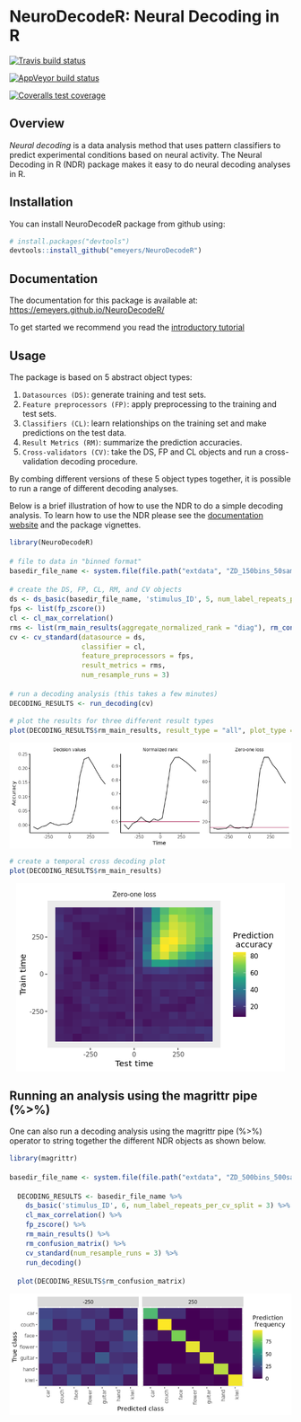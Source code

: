
<!-- README.md is generated from README.Rmd. Please edit that file -->

# NeuroDecodeR: Neural Decoding in R

<!-- badges: start -->

[![Travis build
status](https://travis-ci.com/emeyers/NeuroDecodeR.svg?branch=master)](https://travis-ci.com/emeyers/NeuroDecodeR)

[![AppVeyor build
status](https://ci.appveyor.com/api/projects/status/github/emeyers/NeuroDecodeR?branch=master&svg=true)](https://ci.appveyor.com/project/emeyers/NeuroDecodeR)

[![Coveralls test
coverage](https://coveralls.io/repos/github/emeyers/NeuroDecodeR/badge.svg)](https://coveralls.io/r/emeyers/NeuroDecodeR?branch=master)

<!-- badges: end -->

<p>

## Overview

*Neural decoding* is a data analysis method that uses pattern
classifiers to predict experimental conditions based on neural activity.
The Neural Decoding in R (NDR) package makes it easy to do neural
decoding analyses in R.

## Installation

You can install NeuroDecodeR package from github using:

``` r
# install.packages("devtools")
devtools::install_github("emeyers/NeuroDecodeR")
```

## Documentation

The documentation for this package is available at:
<https://emeyers.github.io/NeuroDecodeR/>

To get started we recommend you read the [introductory
tutorial](https://emeyers.github.io/NeuroDecodeR/articles/introduction_tutorial.html)

## Usage

The package is based on 5 abstract object types:

1.  `Datasources (DS)`: generate training and test sets.
2.  `Feature preprocessors (FP)`: apply preprocessing to the training
    and test sets.
3.  `Classifiers (CL)`: learn relationships on the training set and make
    predictions on the test data.
4.  `Result Metrics (RM)`: summarize the prediction accuracies.
5.  `Cross-validators (CV)`: take the DS, FP and CL objects and run a
    cross-validation decoding procedure.

By combing different versions of these 5 object types together, it is
possible to run a range of different decoding analyses.

Below is a brief illustration of how to use the NDR to do a simple
decoding analysis. To learn how to use the NDR please see the
[documentation website](https://emeyers.github.io/NeuroDecodeR/) and the
package vignettes.

``` r
library(NeuroDecodeR)

# file to data in "binned format"
basedir_file_name <- system.file(file.path("extdata", "ZD_150bins_50sampled.Rda"), package="NeuroDecodeR")

# create the DS, FP, CL, RM, and CV objects
ds <- ds_basic(basedir_file_name, 'stimulus_ID', 5, num_label_repeats_per_cv_split = 3)
fps <- list(fp_zscore())
cl <- cl_max_correlation()
rms <- list(rm_main_results(aggregate_normalized_rank = "diag"), rm_confusion_matrix())
cv <- cv_standard(datasource = ds, 
                  classifier = cl, 
                  feature_preprocessors = fps, 
                  result_metrics = rms, 
                  num_resample_runs = 3)

# run a decoding analysis (this takes a few minutes) 
DECODING_RESULTS <- run_decoding(cv)
```

``` r
# plot the results for three different result types
plot(DECODING_RESULTS$rm_main_results, result_type = "all", plot_type = "line")
```

<img src="man/figures/README-line_plot-1.png" style="display: block; margin: auto;" />

``` r
# create a temporal cross decoding plot
plot(DECODING_RESULTS$rm_main_results)
```

<img src="man/figures/README-TCD_plot-1.png" style="display: block; margin: auto;" />

## Running an analysis using the magrittr pipe (%\>%)

One can also run a decoding analysis using the magrittr pipe (%\>%)
operator to string together the different NDR objects as shown below.

``` r
library(magrittr)

basedir_file_name <- system.file(file.path("extdata", "ZD_500bins_500sampled.Rda"), package="NeuroDecodeR")
  
  DECODING_RESULTS <- basedir_file_name %>%
    ds_basic('stimulus_ID', 6, num_label_repeats_per_cv_split = 3) %>%
    cl_max_correlation() %>%
    fp_zscore() %>%
    rm_main_results() %>%
    rm_confusion_matrix() %>%
    cv_standard(num_resample_runs = 3) %>%
    run_decoding()
  
  plot(DECODING_RESULTS$rm_confusion_matrix)
```

<img src="man/figures/README-pipe_example-1.png" style="display: block; margin: auto;" />
